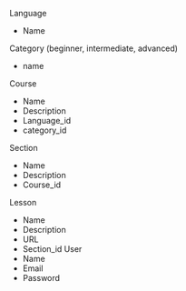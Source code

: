 Language

- Name

Category (beginner, intermediate, advanced)

- name

Course

- Name
- Description
- Language_id
- category_id

Section

- Name
- Description
- Course_id

Lesson

- Name
- Description
- URL
- Section_id
  User
- Name
- Email
- Password
